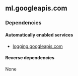 ## ml.googleapis.com

### Dependencies

#### Automatically enabled services

* [logging.googleapis.com](../logging.googleapis.com/)

#### Reverse dependencies

None

